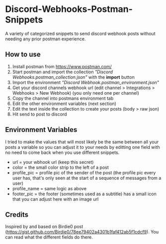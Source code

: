 # Discord-Webhooks-Postman-Snippets
A variety of categorized snippets to send discord webhook posts without needing any prior postman experience.

## How to use
1. Install postman from https://www.postman.com/
2. Start postman and import the collection *"Discord Webhooks.postman_collection.json"* with the **import** button
3. Import the environment *"Discord Webhook.postman_environment.json"*
4. Get your discord channels webhook url (edit channel > Integrations > Webhooks > New Webhook) (you only need one per channel)
5. Copy the channel into postmans environment tab
6. Edit the other environment variables (next section)
7. Edit the text inside the collection to create your posts (body > raw json)
8. Hit send to post to discord

## Environment Variables ##
I tried to make the values that will most likely be the same between all your posts a variable so you can adjust it to your needs by editting one field with no need to come back when you use different snippets.

* url = your wbhook url (keep this secret)
* color = the small color strip to the left of a post
* profile_pic = profile pic of the sender of the post (the profile pic every user has, that's only seen at the start of a sequence of messages from a user)
* profile_name = same logic as above
* footer_pic = the footer (sometimes used as a subtitle) has a small icon that you can adjust here with an image url

## Credits ##
Inspired by and based on Birdie0 post (https://gist.github.com/Birdie0/78ee79402a4301b1faf412ab5f1cdcf9). You can read what the different fields do there.
